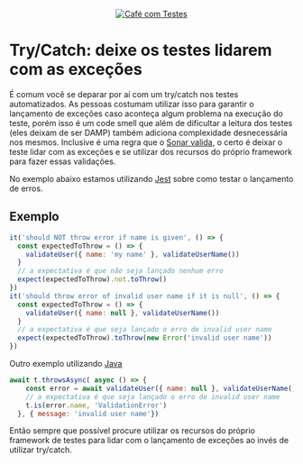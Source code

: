 <p align="center">
  <a href="https://github.com/pagarme/cafe-com-testes">
    <img src="../.github/cafecomtestes.png" alt="Café com Testes">
  </a>
</p>

# Try/Catch: deixe os testes lidarem com as exceções

É comum você se deparar por aí com um try/catch nos testes automatizados. As pessoas costumam utilizar isso para garantir o lançamento de exceções caso aconteça algum problema na execução do teste, porém isso é um code smell que além de dificultar a leitura dos testes (eles deixam de ser DAMP) também adiciona complexidade desnecessária nos mesmos. Inclusive é uma regra que o [Sonar valida](https://rules.sonarsource.com/java/RSPEC-3658), o certo é deixar o teste lidar com as exceções e se utilizar dos recursos do próprio framework para fazer essas validações. 

No exemplo abaixo estamos utilizando [Jest](https://jestjs.io/docs/pt-BR/expect) sobre como testar o lançamento de erros.

## Exemplo
```javascript
it('should NOT throw error if name is given', () => {
  const expectedToThrow = () => {
    validateUser({ name: 'my name' }, validateUserName())
  }
  // a expectativa é que não seja lançado nenhum erro
  expect(expectedToThrow).not.toThrow()
})
it('should throw error of invalid user name if it is null', () => {
  const expectedToThrow = () => {
    validateUser({ name: null }, validateUserName())
  }
  // a expectativa é que seja lançado o erro de invalid user name
  expect(expectedToThrow).toThrow(new Error('invalid user name'))
})
```

Outro exemplo utilizando [Java](https://github.com/avajs/ava)

```javascript
await t.throwsAsync( async () => {
    const error = await validateUser({ name: null }, validateUserName())
    // a expectativa é que seja lançado o erro de invalid user name
    t.is(error.name, 'ValidationError')
  }, { message: 'invalid user name'})
```

Então sempre que possível procure utilizar os recursos do próprio framework de testes para lidar com o lançamento de exceções ao invés de utilizar try/catch.
